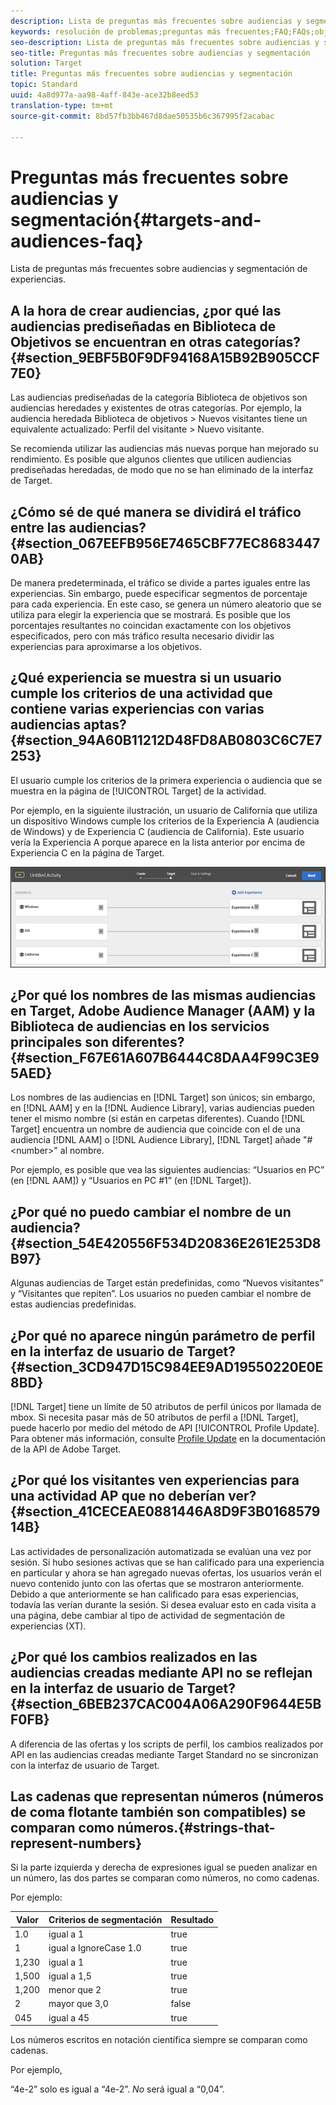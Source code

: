 ```yaml
---
description: Lista de preguntas más frecuentes sobre audiencias y segmentación de experiencias.
keywords: resolución de problemas;preguntas más frecuentes;FAQ;FAQs;objetivos;audiencias
seo-description: Lista de preguntas más frecuentes sobre audiencias y segmentación de experiencias.
seo-title: Preguntas más frecuentes sobre audiencias y segmentación
solution: Target
title: Preguntas más frecuentes sobre audiencias y segmentación
topic: Standard
uuid: 4a8d977a-aa98-4aff-843e-ace32b8eed53
translation-type: tm+mt
source-git-commit: 8bd57fb3bb467d8dae50535b6c367995f2acabac

---
```



# Preguntas más frecuentes sobre audiencias y segmentación{#targets-and-audiences-faq}

Lista de preguntas más frecuentes sobre audiencias y segmentación de experiencias.

## A la hora de crear audiencias, ¿por qué las audiencias prediseñadas en Biblioteca de Objetivos se encuentran en otras categorías? {#section_9EBF5B0F9DF94168A15B92B905CCF7E0}

Las audiencias prediseñadas de la categoría Biblioteca de objetivos son audiencias heredades y existentes de otras categorías. Por ejemplo, la audiencia heredada Biblioteca de objetivos &gt; Nuevos visitantes tiene un equivalente actualizado: Perfil del visitante &gt; Nuevo visitante.

Se recomienda utilizar las audiencias más nuevas porque han mejorado su rendimiento. Es posible que algunos clientes que utilicen audiencias prediseñadas heredadas, de modo que no se han eliminado de la interfaz de Target.

## ¿Cómo sé de qué manera se dividirá el tráfico entre las audiencias?  {#section_067EEFB956E7465CBF77EC86834470AB}

De manera predeterminada, el tráfico se divide a partes iguales entre las experiencias. Sin embargo, puede especificar  segmentos de porcentaje para cada experiencia. En este caso, se genera un número aleatorio que se utiliza para elegir la experiencia que se mostrará. Es posible que los porcentajes resultantes no coincidan exactamente con los objetivos especificados, pero con más tráfico resulta necesario dividir las experiencias para aproximarse a los objetivos.

## ¿Qué experiencia se muestra si un usuario cumple los criterios de una actividad que contiene varias experiencias con varias audiencias aptas?  {#section_94A60B11212D48FD8AB0803C6C7E7253}

El usuario cumple los criterios de la primera experiencia o audiencia que se muestra en la página de [!UICONTROL Target] de la actividad.

Por ejemplo, en la siguiente ilustración, un usuario de California que utiliza un dispositivo Windows cumple los criterios de la Experiencia A (audiencia de Windows) y de Experiencia C (audiencia de California). Este usuario vería la Experiencia A porque aparece en la lista anterior por encima de Experiencia C en la página de Target.

![](assets/audiences_order.png)

## ¿Por qué los nombres de las mismas audiencias en Target, Adobe Audience Manager (AAM) y la Biblioteca de audiencias en los servicios principales son diferentes?{#section_F67E61A607B6444C8DAA4F99C3E95AED}

Los nombres de las audiencias en [!DNL Target] son únicos; sin embargo, en [!DNL AAM] y en la [!DNL Audience Library], varias audiencias pueden tener el mismo nombre (si están en carpetas diferentes). Cuando [!DNL Target] encuentra un nombre de audiencia que coincide con el de una audiencia [!DNL AAM] o [!DNL Audience Library], [!DNL Target] añade &quot;#&lt;number&gt;&quot; al nombre.

Por ejemplo, es posible que vea las siguientes audiencias: “Usuarios en PC” (en [!DNL AAM]) y “Usuarios en PC #1” (en [!DNL Target]).

## ¿Por qué no puedo cambiar el nombre de un audiencia?{#section_54E420556F534D20836E261E253D8B97}

Algunas audiencias de Target están predefinidas, como “Nuevos visitantes” y “Visitantes que repiten”. Los usuarios no pueden cambiar el nombre de estas audiencias predefinidas.

## ¿Por qué no aparece ningún parámetro de perfil en la interfaz de usuario de Target?  {#section_3CD947D15C984EE9AD19550220E0E8BD}

[!DNL Target] tiene un límite de 50 atributos de perfil únicos por llamada de mbox. Si necesita pasar más de 50 atributos de perfil a [!DNL Target], puede hacerlo por medio del método de API [!UICONTROL Profile Update]. Para obtener más información, consulte [Profile Update](https://developers.adobetarget.com/api/#authentication-tokens) en la documentación de la API de Adobe Target.

## ¿Por qué los visitantes ven experiencias para una actividad AP que no deberían ver?{#section_41CECEAE0881446A8D9F3B016857914B}

Las actividades de personalización automatizada se evalúan una vez por sesión. Si hubo sesiones activas que se han calificado para una experiencia en particular y ahora se han agregado nuevas ofertas, los usuarios verán el nuevo contenido junto con las ofertas que se mostraron anteriormente. Debido a que anteriormente se han calificado para esas experiencias, todavía las verían durante la sesión. Si desea evaluar esto en cada visita a una página, debe cambiar al tipo de actividad de segmentación de experiencias (XT).

## ¿Por qué los cambios realizados en las audiencias creadas mediante API no se reflejan en la interfaz de usuario de Target?  {#section_6BEB237CAC004A06A290F9644E5BF0FB}

A diferencia de las ofertas y los scripts de perfil, los cambios realizados por API en las audiencias creadas mediante Target Standard no se sincronizan con la interfaz de usuario de Target.

## Las cadenas que representan números (números de coma flotante también son compatibles) se comparan como números.{#strings-that-represent-numbers}

Si la parte izquierda y derecha de expresiones igual se pueden analizar en un número, las dos partes se comparan como números, no como cadenas.

Por ejemplo:

| Valor | Criterios de segmentación | Resultado |
| --- | --- | --- |
| 1.0 | igual a 1 | true |
| 1 | igual a IgnoreCase 1.0 | true |
| 1,230 | igual a 1 | true |
| 1,500 | igual a 1,5 | true |
| 1,200 | menor que 2 | true |
| 2 | mayor que 3,0 | false |
| 045 | igual a 45 | true |

Los números escritos en notación científica siempre se comparan como cadenas.

Por ejemplo,

“4e-2” solo es igual a “4e-2”. *No* será igual a “0,04”.